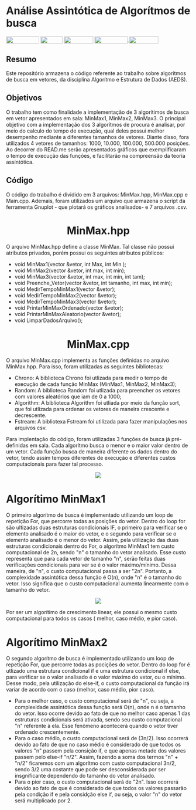 # Análise Assintótica de Algorítmos de busca 

<div style="display: inline-block;">
<img align="center" height="20px" width="90px" src="https://img.shields.io/badge/Maintained%3F-yes-green.svg"/> 
<img align="center" height="20px" width="60px" src="https://img.shields.io/badge/C%2B%2B-00599C?style=for-the-badge&logo=c%2B%2B&logoColor=white"/> 
<img align="center" height="20px" width="80px" src="https://img.shields.io/badge/Made%20for-VSCode-1f425f.svg"/> 
<a href="https://github.com/mpiress/midpy/issues">
<img align="center" height="20px" width="90px" src="https://img.shields.io/badge/contributions-welcome-brightgreen.svg?style=flat"/>
<img align="center" height="20px" width="80px" src="https://badgen.net/badge/license/MIT/green"/>
</a> 
</div>

<p> </p>
<p> </p>

<p align="justify">

## Resumo 

Este repositório armazena o código referente ao trabalho sobre algoritmos de busca em vetores, da disciplina Algorítmo e Estrutura de Dados (AEDS). 

## Objetivos

O trabalho tem como finalidade a implementação de 3 algorítimos de busca em vetor apresentados em sala: MinMax1, MinMax2, MinMax3. O principal objetivo com a implementação dos 3 algorítmos de procura é analisar, por meio do calculo do tempo de execução, qual deles possui melhor desempenho mediante a diferentes tamanhos de vetores. Diante disso, fora utilizados 4 vetores de tamanhos: 1000, 10.000, 100.000, 500.000 posições. Ao decorrer do READ.me serão apresentados gráficos que exemplificaram o tempo de execução das funções, e facilitarão na compreensão da teoria assintótica.

## Código

O código do trabalho é dividido em 3 arquivos: MinMax.hpp, MinMax.cpp e Main.cpp. Ademais, foram utilizados um arquivo que armazena o script da ferramenta Gnuplot - que plotará os gráficos analisados- e 7 arquivos .csv.

<h1 align="center"/> MinMax.hpp </h1>
</p>
<p align="justify"> 
</p>
O arquivo MinMax.hpp define a classe MinMax. Tal classe não possui atributos privados, porém possui os seguintes atributos públicos:
</p>

- void MinMax1(vector<int> &vetor, int Max, int Min ); 
- void MinMax2(vector<int> &vetor, int max, int min); 
- void MinMax3(vector<int> &vetor, int max, int min, int tam); 
- void Preenche_Vetor(vector<int> &vetor, int tamanho, int max, int min);
- void MedirTempoMinMax1(vector <int> &vetor);
- void MedirTempoMinMax2(vector <int> &vetor);
- void MedirTempoMinMax3(vector <int> &vetor);
- void PrintarMinMaxOrdenado(vector<int> &vetor);
- void PrintarMinMaxAleatorio(vector<int> &vetor);
- void LimparDadosArquivo();
</p>

<h1 align="center"/> MinMax.cpp </h1>
</p>
<p align="justify"> 
</p>


O arquivo MinMax.cpp implementa as funções definidas no arquivo MinMax.hpp. Para isso, foram utilizadas as seguintes bibliotecas:
- Chrono: A biblioteca Chrono foi utlizada para medir o tempo de execução de cada função MinMax (MinMax1, MinMax2, MinMax3);
- Random: A biblioteca Random foi utlizada para preencher os vetores com valores aleatórios que iam de 0 a 1000;
- Algorithm: A biblioteca Algorithm foi utliada por meio da função sort, que foi utlizada para ordenar os vetores de maneira crescente e decrescente.
- Fstream: A bibliotexa Fstream foi utilizada para fazer manipulações nos arquivos csv.
</p>

Para implentação do código, foram utilizadas 3 funções de busca já pré-definidas em sala. Cada algorítmo busca o menor e o maior valor dentro de um vetor. Cada função busca de maneira diferente os dados dentro do vetor, tendo assim tempos diferentes de execução e diferentes custos computacionais para fazer tal processo. 
</p>
<p align="center">
<img src="https://github.com/JoaquimCruz/TrabalhoMinMax/assets/162636656/d91e6a2d-641e-4e0e-afc1-a7a8a9b7f1fd"/> 
</p>

</p>
<h1 align="justify"/> Algorítimo MinMax1 </h1>
</p>
<p align="justify"> 
</p>
O primeiro algorítmo de busca é implementado utilizando um loop de repetição For, que percorre todas as posições do vetor. Dentro do loop for são ultizadas duas estruturas condicionais IF, o primeiro para verificar se o elemento analisado é o maior do vetor, e o segundo para verificar se o elemento analisado é o menor do vetor. Assim, pela utilização das duas estruturas condicionais dentro do For, o algorítmo MinMax1 tem custo computacional de 2n, sendo "n" o tamanho do vetor analisado. Esse custo representa que para cada vetor de tamanho "n", serão feitas duas verificações condicionais para ver se é o valor máximo/mínimo. Dessa maneira, de "n", o custo computacional passa a ser "2n". Portanto, a complexidade assintótica dessa função é O(n), onde "n" é o tamanho do vetor. Isso significa que o custo computacional aumenta linearmente com o tamanho do vetor.
</p>
<p align="center">
<img src="https://github.com/JoaquimCruz/TrabalhoMinMax/assets/162636656/ba649096-6fff-4c4e-ab63-cc1b90e4f205"/> 
</p>

Por ser um algorítimo de crescimento linear, ele possui o mesmo custo computacional para todos os casos ( melhor, caso médio, e pior caso).
</p>
<h1 align="justify"/> Algorítimo MinMax2 </h1>
</p>
<p align="justify"> 
</p>
O segundo algorítmo de busca é implementado utilizando um loop de repetição For, que percorre todas as pocições do vetor. Dentro do loop for é utlizado uma estrutura condicional if e uma estrutura condicional if else, para verificar se o valor analisado é o valor máximo do vetor, ou o mínimo. Desse modo, pela utilização do else-if, o custo computacional da função irá variar de acordo com o caso (melhor, caso médio, pior caso).
</p>

- Para o melhor caso, o custo computacional será de "n", ou seja, a complexidade assintótica dessa função será O(n), onde n é o tamanho do vetor. Isso ocorre devido ao fato de que no melhor caso apenas 1 das estruturas condicionais será ativada, sendo seu custo computacional "n" referente à ela. Esse fenômeno acontecerá quando o vetor tiver ordenado crescentemente.
- Para o caso médio, o custo computacional será de (3n/2). Isso ocorrerá devido ao fato de que no caso médio é considerado de que todos os valores "n" passem pela consição if, e que apenas metade dos valores passem pelo else-if "n/2". Assim, fazendo a soma dos termos "n" + "n/2" ficaremos com um algorítmo com custo computacional 3n/2, sendo 3/2 uma costante que pode ser desconsiderada por ser insgnificante dependendo do tamanho do vetor analisado.
- Para o pior caso, o custo computacional será de "2n". Isso ocorrerá devido ao fato de que é considerado de que todos os valores passarão pela condição if e pela considção else if, ou seja, o valor "n" do vetor será multiplicado por 2. 






